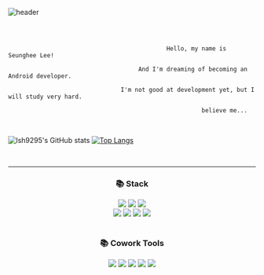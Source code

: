 ![header](https://capsule-render.vercel.app/api?type=soft&color=E3DBEB&height=130&section=header&text=Seunghee%20LEE&fontSize=60)

<br>

```

                                             Hello, my name is Seunghee Lee!
        
                                     And I'm dreaming of becoming an Android developer.
    
                                I'm not good at development yet, but I will study very hard.

                                                       believe me...

```

<br>

![lsh9295's GitHub stats](https://github-readme-stats.vercel.app/api?username=lsh9295&show_icons=true&theme=radical)
[![Top Langs](https://github-readme-stats.vercel.app/api/top-langs/?username=lsh9295&layout=compact)](https://github.com/anuraghazra/github-readme-stats)

<br>

<hr>

<div align=center><h3>📚 Stack</h3></div>

<div align=center>
    <img src="https://img.shields.io/badge/Android-3DDC84?style=for-the-badge&logo=Android&logoColor=white">
    <img src="https://img.shields.io/badge/kotlin-AF69EF.svg?style=for-the-badge&logo=kotlin&logoColor=white">
    <img src="https://img.shields.io/badge/Java-F09820?style=for-the-badge&logo=java&logoColor=white">
    <br>
    <img src="https://img.shields.io/badge/C-A8B9CC?style=for-the-badge&logo=C&logoColor=white">
    <img src="https://img.shields.io/badge/C++-00599C?style=for-the-badge&logo=c%2B%2B&logoColor=white">
    <img src="https://img.shields.io/badge/Python-3776AB?style=for-the-badge&logo=python&logoColor=white">
    <img src="https://img.shields.io/badge/Firebase-FFCA28?style=for-the-badge&logo=firebase&logoColor=white">
</div>
    
<br>

<div align=center><h3>📚 Cowork Tools</h3></div>

<div align=center>
    <img src="https://img.shields.io/badge/GitHub-181717?style=for-the-badge&logo=github&logoColor=white">
    <img src="https://img.shields.io/badge/Notion-000000?style=for-the-badge&logo=notion&logoColor=white">
    <img src="https://img.shields.io/badge/Discord-5865F2?style=for-the-badge&logo=discord&logoColor=white">
    <img src="https://img.shields.io/badge/Slack-4A154B?style=for-the-badge&logo=slack&logoColor=white">
    <img src="https://img.shields.io/badge/Figma-F24E1E?style=for-the-badge&logo=figma&logoColor=white">
</div>

<br>

